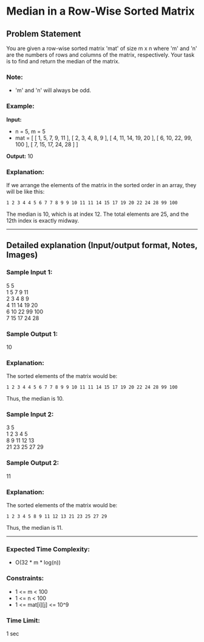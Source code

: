 
# Median in a Row-Wise Sorted Matrix

## Problem Statement

You are given a row-wise sorted matrix 'mat' of size m x n where 'm' and 'n' are the numbers of rows and columns of the matrix, respectively. Your task is to find and return the median of the matrix.

### Note:
- 'm' and 'n' will always be odd.

### Example:

**Input:**
- n = 5, m = 5
- mat = 
[ [ 1, 5, 7, 9, 11 ], 
  [ 2, 3, 4, 8, 9 ], 
  [ 4, 11, 14, 19, 20 ], 
  [ 6, 10, 22, 99, 100 ], 
  [ 7, 15, 17, 24, 28 ] ]

**Output:** 10

### Explanation:
If we arrange the elements of the matrix in the sorted order in an array, they will be like this:

```
1 2 3 4 4 5 6 7 7 8 9 9 10 11 11 14 15 17 19 20 22 24 28 99 100
```

The median is 10, which is at index 12. The total elements are 25, and the 12th index is exactly midway.

---

## Detailed explanation (Input/output format, Notes, Images)

### Sample Input 1:
5 5  
1 5 7 9 11  
2 3 4 8 9  
4 11 14 19 20  
6 10 22 99 100  
7 15 17 24 28  

### Sample Output 1:
10

### Explanation:
The sorted elements of the matrix would be:

```
1 2 3 4 4 5 6 7 7 8 9 9 10 11 11 14 15 17 19 20 22 24 28 99 100
```

Thus, the median is 10.

### Sample Input 2:
3 5  
1 2 3 4 5  
8 9 11 12 13  
21 23 25 27 29  

### Sample Output 2:
11

### Explanation:
The sorted elements of the matrix would be:

```
1 2 3 4 5 8 9 11 12 13 21 23 25 27 29
```

Thus, the median is 11.

---

### Expected Time Complexity:
- O(32 * m * log(n))

### Constraints:
- 1 <= m < 100
- 1 <= n < 100
- 1 <= mat[i][j] <= 10^9

### Time Limit:
1 sec
